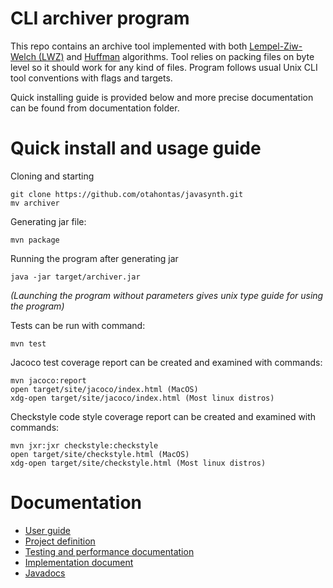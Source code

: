 # CLI archiver program

This repo contains an archive tool implemented with both [Lempel-Ziw-Welch (LWZ)](https://en.wikipedia.orga/wiki/Lempel–Ziv–Welch) and [Huffman](https://en.wikipedia.org/wiki/Huffman_coding) algorithms. Tool relies on packing files on byte level so it should work for any kind of files. Program follows usual Unix CLI tool conventions with flags and targets. 

Quick installing guide is provided below and more precise documentation can be found from documentation folder. 

# Quick install and usage guide

Cloning and starting
```
git clone https://github.com/otahontas/javasynth.git
mv archiver
```

Generating jar file:
```
mvn package
```

Running the program after generating jar
```
java -jar target/archiver.jar
```
*(Launching the program without parameters gives unix type guide for using the program)*

Tests can be run with command:
```
mvn test
```

Jacoco test coverage report can be created and examined with commands:
```
mvn jacoco:report
open target/site/jacoco/index.html (MacOS)
xdg-open target/site/jacoco/index.html (Most linux distros)
```

Checkstyle code style coverage report can be created and examined with commands:
```
mvn jxr:jxr checkstyle:checkstyle
open target/site/checkstyle.html (MacOS)
xdg-open target/site/checkstyle.html (Most linux distros)
```

# Documentation
- [User guide](documentation/guide.md)
- [Project definition](documentation/definition.md)
- [Testing and performance documentation](documentation/testingandperformance.md)
- [Implementation document](documentation/implementation.md)
- [Javadocs](documentation/javadoc)
